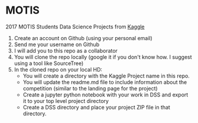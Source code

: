 # MOTIS
2017 MOTIS Students Data Science Projects from [Kaggle](https://www.kaggle.com/)

1. Create an account on Github (using your personal email)
1. Send me your username on Github
1. I will add you to this repo as a collaborator
1. You will clone the repo locally (google it if you don't know how. I suggest using a tool like SourceTree)
1. In the cloned repo on your local HD:
	- You will create a directory with the Kaggle Project name in this repo.
	- You will update the readme.md file to include information about the competition (similar to the landing page for the project)
	- Create a jupyter python notebook with your work in DSS and export it to your top level project directory
	- Create a DSS directory and place your project ZIP file in that directory.

